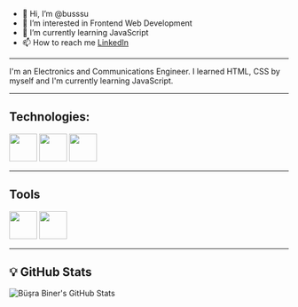 - 👋 Hi, I’m @busssu
- 👀 I’m interested in Frontend Web Development
- 🌱 I’m currently learning JavaScript
- 📫 How to reach me [LinkedIn](https://www.linkedin.com/in/busrabiner/)

---

I'm an Electronics and Communications Engineer. I learned HTML, CSS by myself and I'm currently learning JavaScript.

---

## Technologies:

<img src="https://cdn.iconscout.com/icon/free/png-256/html5-40-1175193.png" width ="50px" height="50px"/> <img src="https://upload.wikimedia.org/wikipedia/commons/thumb/6/62/CSS3_logo.svg/240px-CSS3_logo.svg.png" width ="50px" height="50px"/> <img src="https://upload.wikimedia.org/wikipedia/commons/thumb/9/99/Unofficial_JavaScript_logo_2.svg/1024px-Unofficial_JavaScript_logo_2.svg.png" width ="50px" height="50px"/> 

---

## Tools

<img src="https://cdn.icon-icons.com/icons2/2107/PNG/512/file_type_vscode_icon_130084.png" width ="50px" height="50px"/> <img src="https://phabricator.kde.org/file/data/zjjgszffe4qakwnexvpc/PHID-FILE-t5xerghky226iprmvfxj/preview-Sublime_New_Icon.png" width="50px" height="50px"/>

---

## 💡 GitHub Stats
![Büşra Biner's GitHub Stats](https://github-readme-stats.vercel.app/api?username=busssu&show_icons=true&theme=radical)


<!---
busssu/busssu is a ✨ special ✨ repository because its `README.md` (this file) appears on your GitHub profile.
You can click the Preview link to take a look at your changes.
--->
